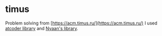 # timus
Problem solving from [https://acm.timus.ru/](https://acm.timus.ru/)
I used [atcoder library](https://github.com/atcoder/ac-library) and [Nyaan's library](https://nyaannyaan.github.io/library/).
